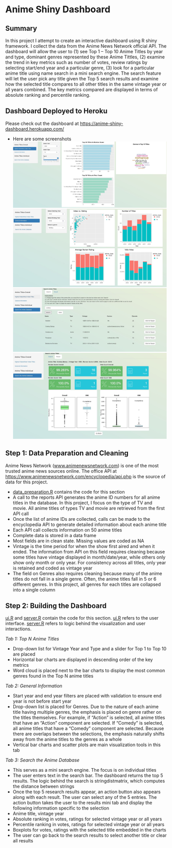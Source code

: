 # Anime Shiny Dashboard

**Summary**
---
In this project I attempt to create an interactive dashboard using R shiny framework.  I collect the data from the Anime News Network official API.  The dashboard will allow the user to (1) see Top 1 – Top 10 Anime Titles by year and type, dominant genres represented by these Anime Tittles, (2) examine the trend in key metrics such as number of votes, review ratings by selecting start/end year and a particular genre, (3) look for a particular anime title using name search in a mini search engine. The search feature will let the user pick any title given the Top 5 search results and examine how the selected title compares to all other titles in the same vintage year or all years combined. The key metrics compared are displayed in terms of absolute ranking and percentile ranking.

**Dashboard Deployed to Heroku**
---
Please check out the dashboard at https://anime-shiny-dashboard.herokuapp.com/

* Here are some screenshots
![](img/screen1.JPG)
![](img/screen2.JPG)
![](img/screen3.JPG)
![](img/screen4.JPG)

**Step 1: Data Preparation and Cleaning**
---
Anime News Network (www.animenewsnetwork.com) is one of the most trusted anime news sources online. The office API at https://www.animenewsnetwork.com/encyclopedia/api.php is the source of data for this project.
*	[data_preparation.R](https://github.com/RonaldLi-GitHub/Anime_Shiny_Dashboard/blob/main/data_preparation.R) contains the code for this section
*	A call to the reports API generates the anime ID numbers for all anime titles in the database. In this project, I focus on the type of TV and movie. All anime titles of types TV and movie are retrieved from the first API call
*	Once the list of anime IDs are collected, calls can be made to the encyclopedia API to generate detailed information about each anime title
*	Each API call collects information on 50 anime titles
*	Complete data is stored in a data frame
*	Most fields are in clean state. Missing values are coded as NA
*	Vintage is the time period for when the show first aired and when it ended. The information from API on this field requires cleaning because some titles have vintage displayed in month/date/year, while others only show only month or only year. For consistency across all titles, only year is retained and coded as vintage year
*	The field on Genres also requires cleaning because many of the anime titles do not fall in a single genre. Often, the anime titles fall in 5 or 6 different genres. In this project, all genres for each titles are collapsed into a single column

**Step 2: Building the Dashboard**
---
[ui.R](https://github.com/RonaldLi-GitHub/Anime_Shiny_Dashboard/blob/main/ui.R) and [server.R](https://github.com/RonaldLi-GitHub/Anime_Shiny_Dashboard/blob/main/server.R) contain the code for this section. [ui.R](https://github.com/RonaldLi-GitHub/Anime_Shiny_Dashboard/blob/main/ui.R) refers to the user interface. [server.R](https://github.com/RonaldLi-GitHub/Anime_Shiny_Dashboard/blob/main/server.R) refers to logic behind the visualization and user interactions.

*Tab 1: Top N Anime Titles*
*	Drop-down list for Vintage Year and Type and a slider for Top 1 to Top 10 are placed 
*	Horizontal bar charts are displayed in descending order of the key metrics 
*	Word cloud is placed next to the bar charts to display the most common genres found in the Top N anime titles

*Tab 2: General Information*
*	Start year and end year filters are placed with validation to ensure end year is not before start year
*	Drop-down list is placed for Genres. Due to the nature of each anime title having multiple genres, the emphasis is placed on genre rather on the titles themselves. For example, if “Action” is selected, all anime titles that have an “Action” component are selected. If “Comedy” is selected, all anime titles that have a “Comedy” component are selected. Because there are overlaps between the selections, the emphasis naturally shifts away from the anime titles to the genres as a whole
*	Vertical bar charts and scatter plots are main visualization tools in this tab

*Tab 3: Search the Anime Database*
*	This serves as a mini search engine. The focus is on individual titles
*	The user enters text in the search bar. The dashboard returns the top 5 results. The logic behind the search is stringdistmatrix, which computes the distance between strings
*	Once the top 5 research results appear, an action button also appears along with each result. The user can select any of the 5 entries. The action button takes the user to the results mini tab and display the following information specific to the selection
  *	Anime title, vintage year
  *	Absolute ranking in votes, ratings for selected vintage year or all years
  *	Percentile ranking in votes, ratings for selected vintage year or all years
  *	Boxplots for votes, ratings with the selected title embedded in the charts
*	The user can go back to the search results to select another title or clear all results



